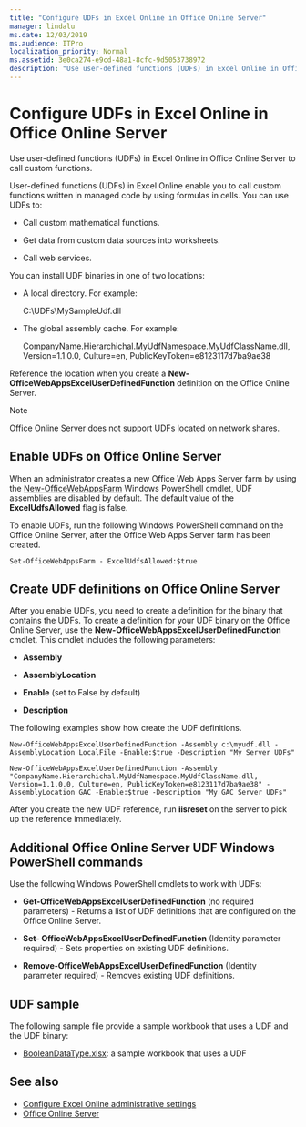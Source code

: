 ```yaml
---
title: "Configure UDFs in Excel Online in Office Online Server"
manager: lindalu
ms.date: 12/03/2019
ms.audience: ITPro
localization_priority: Normal
ms.assetid: 3e0ca274-e9cd-48a1-8cfc-9d5053738972
description: "Use user-defined functions (UDFs) in Excel Online in Office Online Server to call custom functions."
---
```


# Configure UDFs in Excel Online in Office Online Server

Use user-defined functions (UDFs) in Excel Online in Office Online Server to call custom functions. 
  
User-defined functions (UDFs) in Excel Online enable you to call custom functions written in managed code by using formulas in cells. You can use UDFs to:
  
- Call custom mathematical functions.
    
- Get data from custom data sources into worksheets.
    
- Call web services.
    
You can install UDF binaries in one of two locations:
  
- A local directory. For example: 
    
    C:\UDFs\MySampleUdf.dll
    
- The global assembly cache. For example: 
    
    CompanyName.Hierarchichal.MyUdfNamespace.MyUdfClassName.dll, Version=1.1.0.0, Culture=en, PublicKeyToken=e8123117d7ba9ae38
    
Reference the location when you create a **New-OfficeWebAppsExcelUserDefinedFunction** definition on the Office Online Server. 
  
> [!NOTE]
> Office Online Server does not support UDFs located on network shares. 
  
## Enable UDFs on Office Online Server 

When an administrator creates a new Office Web Apps Server farm by using the [New-OfficeWebAppsFarm](https://docs.microsoft.com/powershell/module/officewebapps/new-officewebappsfarm?view=officewebapps-ps) Windows PowerShell cmdlet, UDF assemblies are disabled by default. The default value of the **ExcelUdfsAllowed** flag is false. 
  
To enable UDFs, run the following Windows PowerShell command on the Office Online Server, after the Office Web Apps Server farm has been created.
  
`Set-OfficeWebAppsFarm - ExcelUdfsAllowed:$true`
  
## Create UDF definitions on Office Online Server

After you enable UDFs, you need to create a definition for the binary that contains the UDFs. To create a definition for your UDF binary on the Office Online Server, use the **New-OfficeWebAppsExcelUserDefinedFunction** cmdlet. This cmdlet includes the following parameters: 
  
- **Assembly**
    
- **AssemblyLocation**
    
- **Enable** (set to False by default) 
    
- **Description**
    
The following examples show how create the UDF definitions.
  
`New-OfficeWebAppsExcelUserDefinedFunction -Assembly c:\myudf.dll -AssemblyLocation LocalFile -Enable:$true -Description "My Server UDFs"`
  
`New-OfficeWebAppsExcelUserDefinedFunction -Assembly "CompanyName.Hierarchichal.MyUdfNamespace.MyUdfClassName.dll, Version=1.1.0.0, Culture=en, PublicKeyToken=e8123117d7ba9ae38" -AssemblyLocation GAC -Enable:$true -Description "My GAC Server UDFs"`
  
After you create the new UDF reference, run **iisreset** on the server to pick up the reference immediately. 
  
## Additional Office Online Server UDF Windows PowerShell commands

Use the following Windows PowerShell cmdlets to work with UDFs:
  
- **Get-OfficeWebAppsExcelUserDefinedFunction** (no required parameters) - Returns a list of UDF definitions that are configured on the Office Online Server. 
    
- **Set- OfficeWebAppsExcelUserDefinedFunction** (Identity parameter required) - Sets properties on existing UDF definitions. 
    
- **Remove-OfficeWebAppsExcelUserDefinedFunction** (Identity parameter required) - Removes existing UDF definitions. 
    
## UDF sample

The following sample file provide a sample workbook that uses a UDF and the UDF binary:
  
- [BooleanDataType.xlsx](https://download.microsoft.com/download/6/7/F/67F724FD-1186-4209-BFF1-FBFD99E959D9/User%20Defined%20Function%20Assemblies/BooleanDataType.xlsx): a sample workbook that uses a UDF  
    
## See also

- [Configure Excel Online administrative settings](https://docs.microsoft.com/officeonlineserver/configure-excel-online-administrative-settings)  
- [Office Online Server](https://docs.microsoft.com/officeonlineserver/office-online-server)
    

